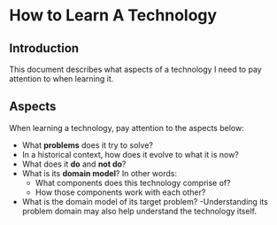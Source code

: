 # How to Learn A Technology

## Introduction

This document describes what aspects of a technology I need to pay attention to when learning it.

## Aspects

When learning a technology, pay attention to the aspects below:

- What **problems** does it try to solve?
- In a historical context, how does it evolve to what it is now?
- What does it **do** and **not do**?
- What is its **domain model**? In other words:
  - What components does this technology comprise of?
  - How those components work with each other?
- What is the domain model of its target problem?
  -Understanding its problem domain may also help understand the technology itself.
